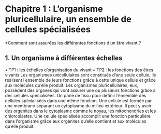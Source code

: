 # Chapitre 1 : L’organisme pluricellulaire, un ensemble de cellules spécialisées

*Comment sont assurées les différentes fonctions d’un être vivant ?

## 1.	Un organisme à différentes échelles
•	TP1 : les échelles d’organisation du vivant
•	TP2 : les fonctions des êtres vivants
Les organismes unicellulaires sont constitués d’une seule cellule. Ils réalisent l’ensemble de leurs fonctions grâce à cette unique cellule et grâce aux molécules qu’elle produit.
Les organismes pluricellulaires, eux, possèdent des organes qui vont assurer une ou plusieurs fonctions grâce à des cellules spécialisées. On parle de tissu pour définir l’ensemble des cellules spécialisées dans une même fonction.
Une cellule est formée par une membrane séparant un cytoplasme du milieu extérieur. Il peut y avoir des organites dans le cytoplasme comme le noyau, les mitochondries et les chloroplastes.
Une cellule spécialisée accomplit une fonction particulière dans l’organisme grâce aux organites qu’elle contient et aux molécules qu’elle produit.
